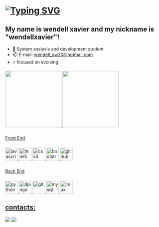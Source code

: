 # <a href="https://git.io/typing-svg"><img src="https://readme-typing-svg.demolab.com?font=Fira+Code&pause=1000&width=435&lines=%F0%9F%91%8B+Hello!+Welcome+to+my+Github+profile." alt="Typing SVG" /></a>
## My name is wendell xavier and my nickname is "wendellxavier"!

 - 🌱 System analysis and development student
 - 📫 E-mail: wendell_xw20@hotmail.com
 - ⚡ focused on evolving

<div>
<a href="https://github.com/seu-usuário-aqui">
<img loading="lazy" height="180em" src="https://github-readme-stats.vercel.app/api/top-langs/?username=wendellxavier&layout=compact&langs_count=7&theme=dracula"/>
<img loading="lazy" height="180em" src="https://github-readme-stats.vercel.app/api?username=wendellxavier&show_icons=true&theme=dracula&include_all_commits=true&count_private=true"/>
</div>

### 

<p align="left">Front End</p>

### 

<div align="left">
  <img src="https://cdn.jsdelivr.net/gh/devicons/devicon/icons/javascript/javascript-original.svg" height="40" alt="javascript">
  <img src="https://cdn.jsdelivr.net/gh/devicons/devicon/icons/html5/html5-original.svg" height="40" alt="html5">
  <img src="https://cdn.jsdelivr.net/gh/devicons/devicon/icons/css3/css3-original.svg" height="40" alt="css3">
  <img src="https://cdn.jsdelivr.net/gh/devicons/devicon/icons/bootstrap/bootstrap-original.svg" height="40" alt="bootstrap">
  <img src="https://cdn.jsdelivr.net/gh/devicons/devicon/icons/github/github-original.svg" height="40" alt="github">
</div>

### 

<p align="left">Back End</p>

### 

<div align="left">
  <img src="https://cdn.jsdelivr.net/gh/devicons/devicon/icons/python/python-original.svg" height="40" alt="python">
  <img src="https://cdn.jsdelivr.net/gh/devicons/devicon/icons/django/django-plain.svg" height="40" alt="django">
  <img src="https://cdn.jsdelivr.net/gh/devicons/devicon/icons/git/git-original.svg" height="40" alt="git">
  <img src="https://cdn.jsdelivr.net/gh/devicons/devicon/icons/mysql/mysql-original.svg" height="40" alt="mysql">
  <img src="https://cdn.jsdelivr.net/gh/devicons/devicon/icons/linux/linux-original.svg" height="40" alt="linux">
</div>


## contacts:

<div>
<a href="https://instagram.com/https://www.instagram.com/wendell.25/" target="_blank"><img loading="lazy" src="https://img.shields.io/badge/-Instagram-%23E4405F?style=for-the-badge&logo=instagram&logoColor=white" target="_blank"></a>
<a href="https://www.linkedin.com/in/wendell-xavier-20b051144/" target="_blank"><img loading="lazy" src="https://img.shields.io/badge/-LinkedIn-%230077B5?style=for-the-badge&logo=linkedin&logoColor=white" target="_blank"></a>   
</div>



